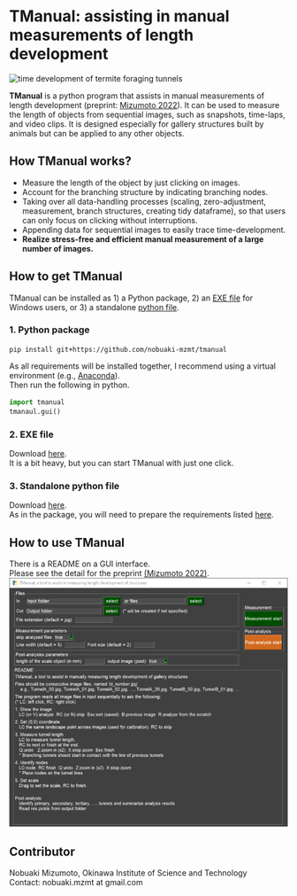 # TManual: assisting in manual measurements of length development
![time development of termite foraging tunnels](images/development_eg.png)

**TManual** is a python program that assists in manual measurements of length development (preprint: [Mizumoto 2022](https://doi.org/XXXXXXXXXX)). It can be used to measure the length of objects from sequential images, such as snapshots, time-laps, and video clips. It is designed especially for gallery structures built by animals but can be applied to any other objects. 

## How TManual works?
* Measure the length of the object by just clicking on images.
* Account for the branching structure by indicating branching nodes.
* Taking over all data-handling processes (scaling, zero-adjustment, measurement, branch structures, creating tidy dataframe), so that users can only focus on clicking without interruptions.
* Appending data for sequential images to easily trace time-development.
* **Realize stress-free and efficient manual measurement of a large number of images.**

## How to get TManual
TManual can be installed as 1) a Python package, 2) an [EXE file](standalone/tmanual_standalone.exe) for Windows users, or 3) a standalone [python file](tandalone/tmanual_standalone.py).

### 1. Python package
```
pip install git+https://github.com/nobuaki-mzmt/tmanual
```
As all requirements will be installed together, I recommend using a virtual environment (e.g., [Anaconda](https://www.anaconda.com/)).  
Then run the following in python.
```python
import tmanual
tmanaul.gui()
```

### 2. EXE file
Download [here](standalone/tmanual_standalone.exe).  
It is a bit heavy, but you can start TManual with just one click.

### 3. Standalone python file
Download [here](standalone/tmanual_standalone.py).  
As in the package, you will need to prepare the requirements listed [here](requirements.txt).


## How to use TManual
There is a README on a GUI interface.  
Please see the detail for the preprint [(Mizumoto 2022)](https://doi.org/XXXXXXXXXX). 
![snapshot of the gui](images/gui.PNG)

## Contributor
Nobuaki Mizumoto, Okinawa Institute of Science and Technology  
Contact: nobuaki.mzmt at gmail.com
